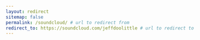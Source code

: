 ```yaml
---
layout: redirect
sitemap: false
permalink: /soundcloud/ # url to redirect from
redirect_to: https://soundcloud.com/jeffdoolittle # url to redirect to
---
```

